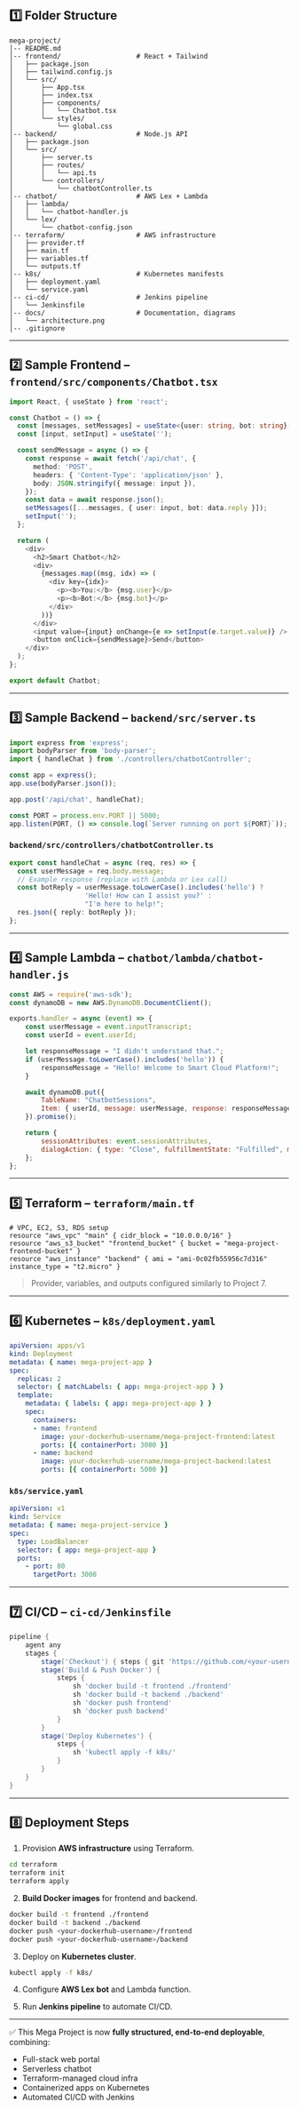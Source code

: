 ## 1️⃣ Folder Structure

```
mega-project/
│-- README.md
│-- frontend/                   # React + Tailwind
│   ├── package.json
│   ├── tailwind.config.js
│   └── src/
│       ├── App.tsx
│       ├── index.tsx
│       ├── components/
│       │   └── Chatbot.tsx
│       └── styles/
│           └── global.css
│-- backend/                    # Node.js API
│   ├── package.json
│   └── src/
│       ├── server.ts
│       ├── routes/
│       │   └── api.ts
│       └── controllers/
│           └── chatbotController.ts
│-- chatbot/                    # AWS Lex + Lambda
│   ├── lambda/
│   │   └── chatbot-handler.js
│   └── lex/
│       └── chatbot-config.json
│-- terraform/                  # AWS infrastructure
│   ├── provider.tf
│   ├── main.tf
│   ├── variables.tf
│   └── outputs.tf
│-- k8s/                        # Kubernetes manifests
│   ├── deployment.yaml
│   └── service.yaml
│-- ci-cd/                      # Jenkins pipeline
│   └── Jenkinsfile
│-- docs/                       # Documentation, diagrams
│   └── architecture.png
│-- .gitignore
```

---

## 2️⃣ Sample Frontend – `frontend/src/components/Chatbot.tsx`

```typescript
import React, { useState } from 'react';

const Chatbot = () => {
  const [messages, setMessages] = useState<{user: string, bot: string}[]>([]);
  const [input, setInput] = useState('');

  const sendMessage = async () => {
    const response = await fetch('/api/chat', {
      method: 'POST',
      headers: { 'Content-Type': 'application/json' },
      body: JSON.stringify({ message: input }),
    });
    const data = await response.json();
    setMessages([...messages, { user: input, bot: data.reply }]);
    setInput('');
  };

  return (
    <div>
      <h2>Smart Chatbot</h2>
      <div>
        {messages.map((msg, idx) => (
          <div key={idx}>
            <p><b>You:</b> {msg.user}</p>
            <p><b>Bot:</b> {msg.bot}</p>
          </div>
        ))}
      </div>
      <input value={input} onChange={e => setInput(e.target.value)} />
      <button onClick={sendMessage}>Send</button>
    </div>
  );
};

export default Chatbot;
```

---

## 3️⃣ Sample Backend – `backend/src/server.ts`

```typescript
import express from 'express';
import bodyParser from 'body-parser';
import { handleChat } from './controllers/chatbotController';

const app = express();
app.use(bodyParser.json());

app.post('/api/chat', handleChat);

const PORT = process.env.PORT || 5000;
app.listen(PORT, () => console.log(`Server running on port ${PORT}`));
```

### `backend/src/controllers/chatbotController.ts`

```typescript
export const handleChat = async (req, res) => {
  const userMessage = req.body.message;
  // Example response (replace with Lambda or Lex call)
  const botReply = userMessage.toLowerCase().includes('hello') ? 
                   'Hello! How can I assist you?' : 
                   "I'm here to help!";
  res.json({ reply: botReply });
};
```

---

## 4️⃣ Sample Lambda – `chatbot/lambda/chatbot-handler.js`

```javascript
const AWS = require('aws-sdk');
const dynamoDB = new AWS.DynamoDB.DocumentClient();

exports.handler = async (event) => {
    const userMessage = event.inputTranscript;
    const userId = event.userId;

    let responseMessage = "I didn't understand that.";
    if (userMessage.toLowerCase().includes('hello')) {
        responseMessage = "Hello! Welcome to Smart Cloud Platform!";
    }

    await dynamoDB.put({
        TableName: "ChatbotSessions",
        Item: { userId, message: userMessage, response: responseMessage, timestamp: new Date().toISOString() }
    }).promise();

    return {
        sessionAttributes: event.sessionAttributes,
        dialogAction: { type: "Close", fulfillmentState: "Fulfilled", message: { contentType: "PlainText", content: responseMessage } }
    };
};
```

---

## 5️⃣ Terraform – `terraform/main.tf`

```hcl
# VPC, EC2, S3, RDS setup
resource "aws_vpc" "main" { cidr_block = "10.0.0.0/16" }
resource "aws_s3_bucket" "frontend_bucket" { bucket = "mega-project-frontend-bucket" }
resource "aws_instance" "backend" { ami = "ami-0c02fb55956c7d316" instance_type = "t2.micro" }
```

> Provider, variables, and outputs configured similarly to Project 7.

---

## 6️⃣ Kubernetes – `k8s/deployment.yaml`

```yaml
apiVersion: apps/v1
kind: Deployment
metadata: { name: mega-project-app }
spec:
  replicas: 2
  selector: { matchLabels: { app: mega-project-app } }
  template:
    metadata: { labels: { app: mega-project-app } }
    spec:
      containers:
      - name: frontend
        image: your-dockerhub-username/mega-project-frontend:latest
        ports: [{ containerPort: 3000 }]
      - name: backend
        image: your-dockerhub-username/mega-project-backend:latest
        ports: [{ containerPort: 5000 }]
```

### `k8s/service.yaml`

```yaml
apiVersion: v1
kind: Service
metadata: { name: mega-project-service }
spec:
  type: LoadBalancer
  selector: { app: mega-project-app }
  ports:
    - port: 80
      targetPort: 3000
```

---

## 7️⃣ CI/CD – `ci-cd/Jenkinsfile`

```groovy
pipeline {
    agent any
    stages {
        stage('Checkout') { steps { git 'https://github.com/<your-username>/mega-project.git' } }
        stage('Build & Push Docker') {
            steps {
                sh 'docker build -t frontend ./frontend'
                sh 'docker build -t backend ./backend'
                sh 'docker push frontend'
                sh 'docker push backend'
            }
        }
        stage('Deploy Kubernetes') {
            steps {
                sh 'kubectl apply -f k8s/'
            }
        }
    }
}
```

---

## 8️⃣ Deployment Steps

1. Provision **AWS infrastructure** using Terraform.

```bash
cd terraform
terraform init
terraform apply
```

2. **Build Docker images** for frontend and backend.

```bash
docker build -t frontend ./frontend
docker build -t backend ./backend
docker push <your-dockerhub-username>/frontend
docker push <your-dockerhub-username>/backend
```

3. Deploy on **Kubernetes cluster**.

```bash
kubectl apply -f k8s/
```

4. Configure **AWS Lex bot** and Lambda function.

5. Run **Jenkins pipeline** to automate CI/CD.

---

✅ This Mega Project is now **fully structured, end-to-end deployable**, combining:

* Full-stack web portal
* Serverless chatbot
* Terraform-managed cloud infra
* Containerized apps on Kubernetes
* Automated CI/CD with Jenkins
